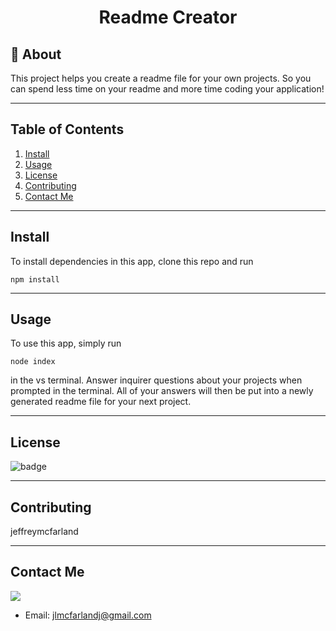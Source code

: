 
# <div align="center">Readme Creator</div>

## 📝 About

This project helps you create a readme file for your own projects. So you can spend less time on your readme and more time coding your application!

***
## Table of Contents
1. [Install](#install)
2. [Usage](#usage)
3. [License](#license)
4. [Contributing](#contributing)
5. [Contact Me](#contact-me)

***
## Install

To install dependencies in this app, clone this repo and run 
```
npm install
```

***
## Usage

To use this app, simply run
```
node index
```
in the vs terminal. 
Answer inquirer questions about your projects when prompted in the terminal. All of your answers will then be put into a newly generated readme file for your next project.

***
## License

![badge](https://img.shields.io/badge/License-MIT-success)

***
## Contributing

jeffreymcfarland

***
## Contact Me    

<kbd><img src="https://avatars1.githubusercontent.com/u/59814218?v=4" /></kbd> 
* Email: <jlmcfarlandj@gmail.com>
